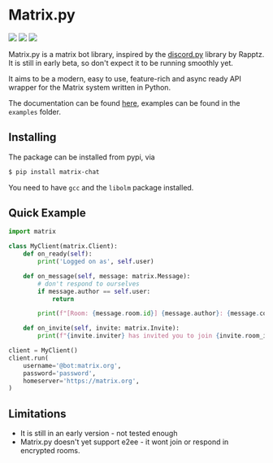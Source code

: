 # Matrix.py 

![](https://img.shields.io/pypi/pyversions/matrix-chat?style=for-the-badge)
![](https://img.shields.io/pypi/l/matrix-chat?style=for-the-badge)
![](https://img.shields.io/pypi/v/matrix-chat?style=for-the-badge)

Matrix.py is a matrix bot library, inspired by the [discord.py](https://github.com/Rapptz/discord.py) library by Rapptz.
It is still in early beta, so don't expect it to be running smoothly yet.

It aims to be a modern, easy to use, feature-rich and async ready API wrapper for the Matrix system written in Python.

The documentation can be found [here](https://matrixpy.readthedocs.io/en/latest/matrix.html), examples can be found in the `examples` folder.


## Installing

The package can be installed from pypi, via
```zsh
$ pip install matrix-chat
```

You need to have `gcc` and the `libolm` package installed. 


## Quick Example

```py
import matrix 

class MyClient(matrix.Client):
    def on_ready(self):
        print('Logged on as', self.user)

    def on_message(self, message: matrix.Message):
        # don't respond to ourselves
        if message.author == self.user:
            return

        print(f"[Room: {message.room.id}] {message.author}: {message.content}")

    def on_invite(self, invite: matrix.Invite):
        print(f"{invite.inviter} has invited you to join {invite.room_id}")

client = MyClient()
client.run(
    username='@bot:matrix.org',
    password='password',
    homeserver='https://matrix.org',
)
```

## Limitations

 - It is still in an early version - not tested enough
 - Matrix.py doesn't yet support e2ee - it wont join or respond in encrypted rooms.